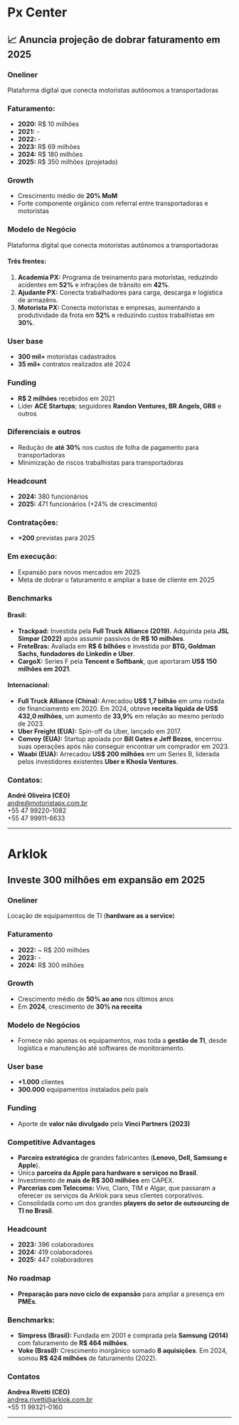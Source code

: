 # Px Center

## 📈 Anuncia projeção de dobrar faturamento em 2025

### Oneliner
Plataforma digital que conecta motoristas autônomos a transportadoras

### Faturamento:
- **2020:** R$ 10 milhões  
- **2021:** -  
- **2022:** -  
- **2023:** R$ 69 milhões  
- **2024:** R$ 180 milhões  
- **2025:** R$ 350 milhões (projetado)

### Growth
- Crescimento médio de **20% MoM**
- Forte componente orgânico com referral entre transportadoras e motoristas

### Modelo de Negócio
Plataforma digital que conecta motoristas autônomos a transportadoras
#### Três frentes:
1. **Academia PX:** Programa de treinamento para motoristas, reduzindo acidentes em **52%** e infrações de trânsito em **42%**.
2. **Ajudante PX:** Conecta trabalhadores para carga, descarga e logística de armazéns.
3. **Motorista PX:** Conecta motoristas e empresas, aumentando a produtividade da frota em **52%** e reduzindo custos trabalhistas em **30%**.

### User base
- **300 mil+** motoristas cadastrados
- **35 mil+** contratos realizados até 2024

### Funding
- **R$ 2 milhões** recebidos em 2021
- Líder **ACE Startups**; seguidores **Randon Ventures, BR Angels, GR8** e outros

### Diferenciais e outros
- Redução de **até 30%** nos custos de folha de pagamento para transportadoras
- Minimização de riscos trabalhistas para transportadoras

### Headcount
- **2024:** 380 funcionários  
- **2025:** 471 funcionários (+24% de crescimento)

### Contratações:
- **+200** previstas para 2025

### Em execução:
- Expansão para novos mercados em 2025
- Meta de dobrar o faturamento e ampliar a base de cliente em 2025

### Benchmarks
#### Brasil:
- **Trackpad:** Investida pela **Full Truck Alliance (2019).** Adquirida pela **JSL Simpar (2022)** após assumir passivos de **R$ 10 milhões**.
- **FreteBras:** Avaliada em **R$ 6 bilhões** e investida por **BTG, Goldman Sachs, fundadores do Linkedin e Uber**.
- **CargoX:** Series F pela **Tencent e Softbank**, que aportaram **US$ 150 milhões em 2021**.

#### Internacional:
- **Full Truck Alliance (China):** Arrecadou **US$ 1,7 bilhão** em uma rodada de financiamento em 2020. Em 2024, obteve **receita líquida de US$ 432,0 milhões**, um aumento de **33,9%** em relação ao mesmo período de 2023.
- **Uber Freight (EUA):** Spin-off da Uber, lançado em 2017.
- **Convoy (EUA):** Startup apoiada por **Bill Gates e Jeff Bezos**, encerrou suas operações após não conseguir encontrar um comprador em 2023.
- **Waabi (EUA):** Arrecadou **US$ 200 milhões** em um Series B, liderada pelos investidores existentes **Uber e Khosla Ventures**.

### Contatos:
**André Oliveira (CEO)**  
andre@motoristapx.com.br  
+55 47 99220-1082  
+55 47 99911-6633  

---

# Arklok

## Investe 300 milhões em expansão em 2025

### Oneliner
Locação de equipamentos de TI (**hardware as a service**)

### Faturamento
- **2022:** ~ R$ 200 milhões
- **2023:** -
- **2024:** R$ 300 milhões

### Growth
- Crescimento médio de **50% ao ano** nos últimos anos
- Em **2024**, crescimento de **30% na receita**

### Modelo de Negócios
- Fornece não apenas os equipamentos, mas toda a **gestão de TI**, desde logística e manutenção até softwares de monitoramento.

### User base
- **+1.000** clientes
- **300.000** equipamentos instalados pelo país

### Funding
- Aporte de **valor não divulgado** pela **Vinci Partners (2023)**

### Competitive Advantages
- **Parceira estratégica** de grandes fabricantes (**Lenovo, Dell, Samsung e Apple**).
- Única **parceira da Apple para hardware e serviços no Brasil**.
- Investimento de **mais de R$ 300 milhões** em CAPEX.
- **Parcerias com Telecoms:** Vivo, Claro, TIM e Algar, que passaram a oferecer os serviços da Arklok para seus clientes corporativos.
- Consolidada como um dos grandes **players do setor de outsourcing de TI no Brasil**.

### Headcount
- **2023:** 396 colaboradores
- **2024:** 419 colaboradores
- **2025:** 447 colaboradores

### No roadmap
- **Preparação para novo ciclo de expansão** para ampliar a presença em **PMEs**.

### Benchmarks:
- **Simpress (Brasil):** Fundada em 2001 e comprada pela **Samsung (2014)** com faturamento de **R$ 464 milhões**.
- **Voke (Brasil):** Crescimento inorgânico somado **8 aquisições**. Em 2024, somou **R$ 424 milhões** de faturamento (2022).

### Contatos
**Andrea Rivetti (CEO)**  
andrea.rivetti@arklok.com.br  
+55 11 99321-0160  

---

